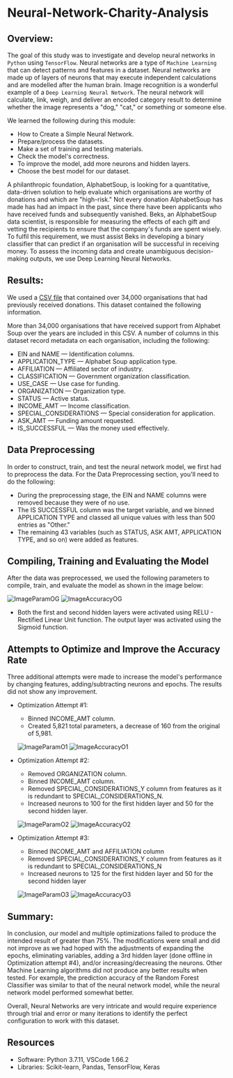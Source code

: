 # Neural-Network-Charity-Analysis

## Overview:

The goal of this study was to investigate and develop neural networks in `Python` using `TensorFlow`. Neural networks are a type of `Machine Learning` that can detect patterns and features in a dataset. Neural networks are made up of layers of neurons that may execute independent calculations and are modelled after the human brain. Image recognition is a wonderful example of a `Deep Learning Neural Network`. The neural network will calculate, link, weigh, and deliver an encoded category result to determine whether the image represents a "dog," "cat," or something or someone else.

We learned the following during this module:

- How to Create a Simple Neural Network.
- Prepare/process the datasets.
- Make a set of training and testing materials.
- Check the model's correctness.
- To improve the model, add more neurons and hidden layers.
- Choose the best model for our dataset.

A philanthropic foundation, AlphabetSoup, is looking for a quantitative, data-driven solution to help evaluate which organisations are worthy of donations and which are "high-risk." Not every donation AlphabetSoup has made has had an impact in the past, since there have been applicants who have received funds and subsequently vanished. Beks, an AlphabetSoup data scientist, is responsible for measuring the effects of each gift and vetting the recipients to ensure that the company's funds are spent wisely. To fulfil this requirement, we must assist Beks in developing a binary classifier that can predict if an organisation will be successful in receiving money. To assess the incoming data and create unambiguous decision-making outputs, we use Deep Learning Neural Networks.

## Results:

We used a [CSV file](./Resources/charity_data.csv) that contained over 34,000 organisations that had previously received donations. This dataset contained the following information.

More than 34,000 organisations that have received support from Alphabet Soup over the years are included in this CSV. A number of columns in this dataset record metadata on each organisation, including the following:

- EIN and NAME — Identification columns.
- APPLICATION_TYPE — Alphabet Soup application type.
- AFFILIATION — Affiliated sector of industry.
- CLASSIFICATION — Government organization classification.
- USE_CASE — Use case for funding.
- ORGANIZATION — Organization type.
- STATUS — Active status.
- INCOME_AMT — Income classification.
- SPECIAL_CONSIDERATIONS — Special consideration for application.
- ASK_AMT — Funding amount requested.
- IS_SUCCESSFUL — Was the money used effectively.

## Data Preprocessing

In order to construct, train, and test the neural network model, we first had to preprocess the data. For the Data Preprocessing section, you'll need to do the following:

- During the preprocessing stage, the EIN and NAME columns were removed because they were of no use.
- The IS SUCCESSFUL column was the target variable, and we binned APPLICATION TYPE and classed all unique values with less than 500 entries as "Other."
- The remaining 43 variables (such as STATUS, ASK AMT, APPLICATION TYPE, and so on) were added as features.

## Compiling, Training and Evaluating the Model

After the data was preprocessed, we used the following parameters to compile, train, and evaluate the model as shown in the image below:

![ImageParamOG](./Images/ImageParamOG.png)
![ImageAccuracyOG](./Images/ImageAccuracyOG.png)

- Both the first and second hidden layers were activated using RELU - Rectified Linear Unit function. The output layer was activated using the Sigmoid function.

## Attempts to Optimize and Improve the Accuracy Rate

Three additional attempts were made to increase the model's performance by changing features, adding/subtracting neurons and epochs. The results did not show any improvement.

- Optimization Attempt #1:

  - Binned INCOME_AMT column.
  - Created 5,821 total parameters, a decrease of 160 from the original of 5,981.

  ![ImageParamO1](./Images/ImageParamO1.png)
  ![ImageAccuracyO1](./Images/ImageAccuracyO1.png)

- Optimization Attempt #2:

  - Removed ORGANIZATION column.
  - Binned INCOME_AMT column.
  - Removed SPECIAL_CONSIDERATIONS_Y column from features as it is redundant to SPECIAL_CONSIDERATIONS_N.
  - Increased neurons to 100 for the first hidden layer and 50 for the second hidden layer.

  ![ImageParamO2](./Images/ImageParamO2.png)
  ![ImageAccuracyO2](./Images/ImageAccuracyO2.png)

- Optimization Attempt #3:

  - Binned INCOME_AMT and AFFILIATION column
  - Removed SPECIAL_CONSIDERATIONS_Y column from features as it is redundant to SPECIAL_CONSIDERATIONS_N
  - Increased neurons to 125 for the first hidden layer and 50 for the second hidden layer

  ![ImageParamO3](./Images/ImageParamO3.png)
  ![ImageAccuracyO3](./Images/ImageAccuracyO3.png)

## Summary:

In conclusion, our model and multiple optimizations failed to produce the intended result of greater than 75%. The modifications were small and did not improve as we had hoped with the adjustments of expanding the epochs, eliminating variables, adding a 3rd hidden layer (done offline in Optimization attempt #4), and/or increasing/decreasing the neurons. Other Machine Learning algorithms did not produce any better results when tested. For example, the prediction accuracy of the Random Forest Classifier was similar to that of the neural network model, while the neural network model performed somewhat better.

Overall, Neural Networks are very intricate and would require experience through trial and error or many iterations to identify the perfect configuration to work with this dataset.

## Resources

- Software: Python 3.7.11, VSCode 1.66.2
- Libraries: Scikit-learn, Pandas, TensorFlow, Keras
